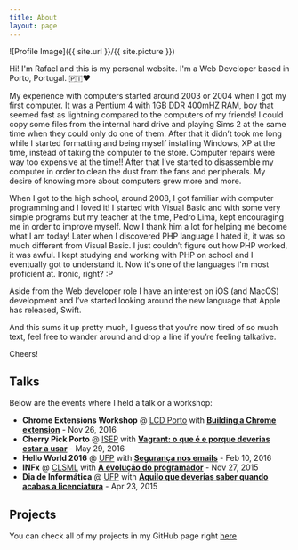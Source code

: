 ```yaml
---
title: About
layout: page
---
```

![Profile Image]({{ site.url }}/{{ site.picture }})

<p>Hi! I'm Rafael and this is my personal website. I'm a Web Developer based in Porto, Portugal. 🇵🇹❤️</p>

<p>My experience with computers started around 2003 or 2004 when I got my first computer. It was a Pentium 4 with 1GB DDR 400mHZ RAM, boy that seemed fast as lightning compared to the computers of my friends! I could copy some files from the internal hard drive and playing Sims 2 at the same time when they could only do one of them. After that it didn’t took me long while I started formatting and being myself installing Windows, XP at the time, instead of taking the computer to the store. Computer repairs were way too expensive at the time!! After that I’ve started to disassemble my computer in order to clean the dust from the fans and peripherals. My desire of knowing more about computers grew more and more.</p>

<p>When I got to the high school, around 2008, I got familiar with computer programming and I loved it! I started with Visual Basic and with some very simple programs but my teacher at the time, Pedro Lima, kept encouraging me in order to improve myself. Now I thank him a lot for helping me become what I am today! Later when I discovered PHP language I hated it, it was so much different from Visual Basic. I just couldn’t figure out how PHP worked, it was awful. I kept studying and working with PHP on school and I eventually got to understand it. Now it's one of the languages I'm most proficient at. Ironic, right? :P</p>

<p>Aside from the Web developer role I have an interest on iOS (and MacOS) development and I’ve started looking around the new language that Apple has released, Swift.

<p>And this sums it up pretty much, I guess that you’re now tired of so much text, feel free to wander around and drop a line if you’re feeling talkative.

<p>Cheers!</p>

<h2>Talks</h2>

<p>Below are the events where I held a talk or a workshop:</p>

<ul class="talks-list">
	<li><b>Chrome Extensions Workshop</b> @ <a href="http://labcd.org">LCD Porto</a> with <b><a href="https://github.com/rafaelcpalmeida/Word-Highlighter">Building a Chrome extension</a></b> - Nov 26, 2016</li>
	<li><b>Cherry Pick Porto</b> @ <a href="https://www.isep.ipp.pt">ISEP</a> with <b><a href="https://speakerdeck.com/rafaelcpalmeida/vagrant-o-que-e-e-porque-deverias-estar-a-usar">Vagrant: o que é e porque deverias estar a usar</a></b> - May 29, 2016</li>
	<li><b>Hello World 2016</b> @ <a href="http://www.ufp.pt">UFP</a> with <b><a href="https://speakerdeck.com/rafaelcpalmeida/seguranca-nos-emails">Segurança nos emails</a></b> - Feb 10, 2016</li>
	<li><b>INFx</b> @ <a href="http://www.colegiodelamas.com">CLSML</a> with <b><a href="https://speakerdeck.com/rafaelcpalmeida/a-evolucao-do-programador">A evolução do programador</a></b> - Nov 27, 2015</li>
	<li><b>Dia de Informática</b> @ <a href="http://www.ufp.pt">UFP</a> with <b><a href="https://speakerdeck.com/rafaelcpalmeida/aquilo-que-deverias-saber-quando-acabas-a-licenciatura">Aquilo que deverias saber quando acabas a licenciatura</a></b> - Apr 23, 2015</li>
</ul>

<h2>Projects</h2>

<p>You can check all of my projects in my GitHub page right <a href="https://github.com/rafaelcpalmeida/">here</a></p>